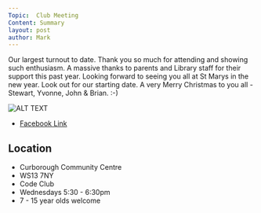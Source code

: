 ```yaml
---
Topic:  Club Meeting
Content: Summary
layout: post
author: Mark
---
```

Our largest turnout to date. Thank you so much for attending and showing such enthusiasm. A massive thanks to parents and Library staff for their support this past year. Looking forward to seeing you all at St Marys in the new year. Look out for our starting date. A very Merry Christmas to you all - Stewart, Yvonne, John & Brian. :-)

![ALT TEXT](https://scontent.fbhx6-1.fna.fbcdn.net/v/t1.6435-9/46511345_1798372253623200_6543922428291055616_n.jpg?stp=dst-jpg_p720x720&_nc_cat=102&ccb=1-7&_nc_sid=730e14&_nc_ohc=8qFEC_TSYb8AX_KALf2&_nc_ht=scontent.fbhx6-1.fna&edm=AKK4YLsEAAAA&oh=00_AfB9i7k_I2uTpE8o0EjVcV13_-mWdX-q5DYYxg4XxG0dXQ&oe=654E194A)

* [Facebook Link](https://www.facebook.com/1481985248595237/posts/1798375423622883/)

## Location

* Curborough Community Centre
* WS13 7NY
* Code Club
* Wednesdays 5:30 - 6:30pm
* 7 - 15 year olds welcome

